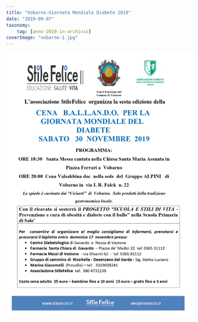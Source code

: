 ```yaml
---
title: "Vobarno-Giornata Mondiale Diabete 2019"
date: "2019-09-07"
taxonomy: 
    tag: [anno-2019-in-archivio]
coverImage: "vobarno-1.jpg"
---
```


![](images/vobarno-1.jpg)
